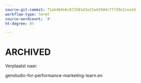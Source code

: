 ```yaml
---
source-git-commit: 71eb4b9e6c872581d3e23a429d4c7f739e2cea3d
workflow-type: tm+mt
source-wordcount: '4'
ht-degree: 0%

---
```

# ARCHIVED

Verplaatst naar:

genstudio-for-performance-marketing-learn.en